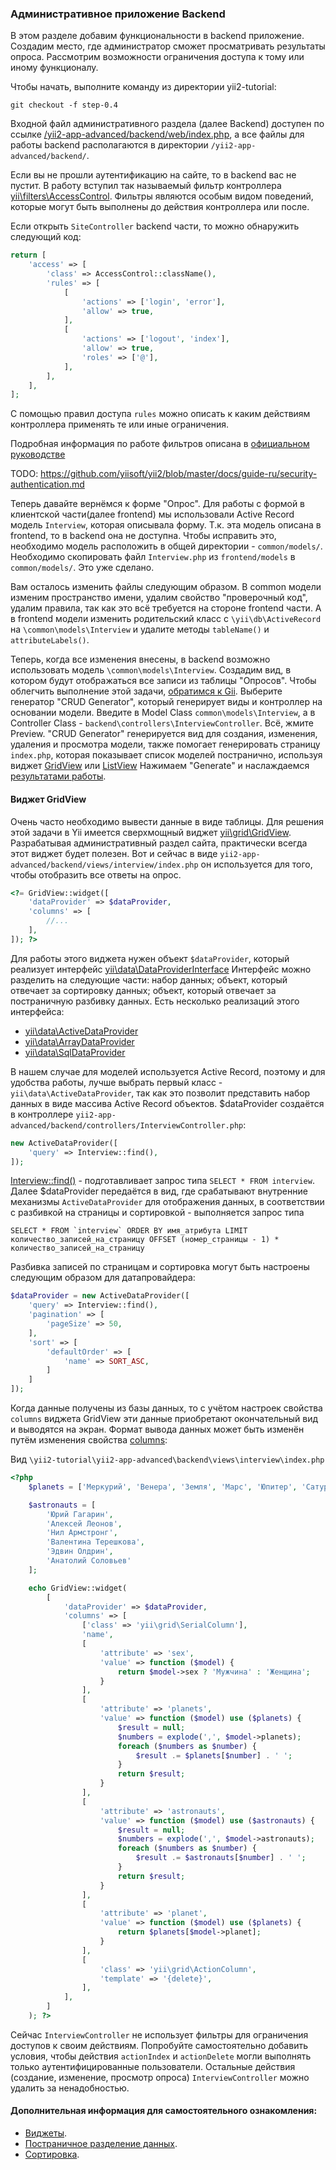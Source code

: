 ### Административное приложение Backend

В этом разделе добавим функциональности в backend приложение. Создадим место, где администратор сможет просматривать
результаты опроса. Рассмотрим возможности ограничения доступа к тому или иному функционалу.

Чтобы начать, выполните команду из директории yii2-tutorial:

```
git checkout -f step-0.4
```

Входной файл административного раздела (далее Backend) доступен по ссылке 
<a href="/yii2-app-advanced/backend/web/index.php?r=site/logout" target="_blank">
/yii2-app-advanced/backend/web/index.php</a>, а все файлы для работы backend располагаются в директории 
`/yii2-app-advanced/backend/`.
 
Если вы не прошли аутентификацию на сайте, то в backend вас не пустит. В работу вступил так называемый фильтр 
контроллера <a href="http://www.yiiframework.com/doc-2.0/yii-filters-accesscontrol.html" target="_blank">
yii\filters\AccessControl</a>. Фильтры являются особым видом поведений, которые могут быть выполнены до действия
контроллера или после.

Если открыть `SiteController` backend части, то можно обнаружить следующий код:
 
```php
return [
    'access' => [
        'class' => AccessControl::className(),
        'rules' => [
            [
                'actions' => ['login', 'error'],
                'allow' => true,
            ],
            [
                'actions' => ['logout', 'index'],
                'allow' => true,
                'roles' => ['@'],
            ],
        ],
    ],
];
```

С помощью правил доступа `rules` можно описать к каким действиям контроллера применять те или иные ограничения. 

<p class="alert alert-info">Подробная информация по работе фильтров описана в
<a href="https://github.com/yiisoft/yii2/blob/master/docs/guide-ru/structure-filters.md" target="_blank">официальном
руководстве</a>
</p>

TODO: https://github.com/yiisoft/yii2/blob/master/docs/guide-ru/security-authentication.md

Теперь давайте вернёмся к форме "Опрос". Для работы с формой в клиентской части(далее frontend) мы использовали 
Active Record модель `Interview`, которая описывала форму. Т.к. эта модель описана в frontend, то в backend
она не доступна. Чтобы исправить это, необходимо модель расположить в общей директории - `common/models/`. 
Необходимо скопировать файл `Interview.php` из `frontend/models` в `common/models/`. Это уже сделано.

Вам осталось изменить файлы следующим образом. В common модели изменим пространство имени, удалим свойство "проверочный
код", удалим правила, так как это всё требуется на стороне frontend части. А в frontend модели изменить 
родительский класс с `\yii\db\ActiveRecord` на `\common\models\Interview` и удалите методы `tableName()` и `attributeLabels()`.

Теперь, когда все изменения внесены, в backend возможно использовать модель `\common\models\Interview`. Создадим вид,
в котором будут отображаться все записи из таблицы "Опросов". Чтобы облегчить выполнение этой задачи, 
<a href="/yii2-app-advanced/backend/web/index.php?r=gii" target="_blank">обратимся к Gii</a>.
Выберите генератор "CRUD Generator", который генерирует виды и контроллер на основании модели. Введите в Model Class 
`common\models\Interview`, а в Controller Class - `backend\controllers\InterviewController`. Всё, жмите Preview.
"CRUD Generator" генерируется вид для создания, изменения, удаления и просмотра модели, также помогает генерировать 
страницу `index.php`, которая показывает список моделей постранично, используя виджет 
<a href="http://www.yiiframework.com/doc-2.0/yii-grid-gridview.html" target="_blank">GridView</a> или 
<a href="http://www.yiiframework.com/doc-2.0/yii-widgets-listview.html" target="_blank">ListView</a>
Нажимаем "Generate" и наслаждаемся <a href="/yii2-app-advanced/backend/web/index.php?r=interview" target="_blank">
результатами работы</a>.

#### Виджет GridView

Очень часто необходимо вывести данные в виде таблицы. Для решения этой задачи в Yii имеется сверхмощный виджет
<a href="http://www.yiiframework.com/doc-2.0/yii-grid-gridview.html" target="_blank">yii\grid\GridView</a>. Разрабатывая
административный раздел сайта, практически всегда этот виджет будет полезен. Вот и сейчас в виде 
`yii2-app-advanced/backend/views/interview/index.php` он используется для того, чтобы отобразить все ответы на опрос.

```php
<?= GridView::widget([
    'dataProvider' => $dataProvider,
    'columns' => [
        //...
    ],
]); ?>
```

Для работы этого виджета нужен объект `$dataProvider`, который реализует интерфейс
<a href="http://www.yiiframework.com/doc-2.0/yii-data-dataproviderinterface.html" target="_blank">yii\data\DataProviderInterface</a>
Интерфейс можно разделить на следующие части: набор данных; объект, который отвечает за сортировку данных; объект, который
отвечает за постраничную разбивку данных. Есть несколько реализаций этого интерфейса:

- <a href="http://www.yiiframework.com/doc-2.0/yii-data-activedataprovider.html" target="_blank">yii\data\ActiveDataProvider</a> 
- <a href="http://www.yiiframework.com/doc-2.0/yii-data-arraydataprovider.html" target="_blank">yii\data\ArrayDataProvider</a> 
- <a href="http://www.yiiframework.com/doc-2.0/yii-data-sqldataprovider.html" target="_blank">yii\data\SqlDataProvider</a> 

В нашем случае для моделей используется Active Record, поэтому и для удобства работы, лучше выбрать первый класс -
`yii\data\ActiveDataProvider`, так как это позволит представить набор данных в виде массива Active Record объектов.
$dataProvider создаётся в контроллере `yii2-app-advanced/backend/controllers/InterviewController.php`: 

```php
new ActiveDataProvider([
    'query' => Interview::find(), 
]);
```

<a href="http://www.yiiframework.com/doc-2.0/yii-db-activerecord.html#find()-detail" target="_blank">Interview::find()</a> - 
подготавливает запрос типа `SELECT * FROM interview`. Далее $dataProvider передаётся в вид, где срабатывают внутренние 
механизмы `ActiveDataProvider` для отображения данных, в соответствии с разбивкой на страницы и сортировкой - выполняется 
запрос типа

```
SELECT * FROM `interview` ORDER BY имя_атрибута LIMIT количество_записей_на_страницу OFFSET (номер_страницы - 1) * количество_записей_на_страницу
```

Разбивка записей по страницам и сортировка могут быть настроены следующим образом для датапровайдера:

```php
$dataProvider = new ActiveDataProvider([
    'query' => Interview::find(),
    'pagination' => [
        'pageSize' => 50,
    ],
    'sort' => [
        'defaultOrder' => [
            'name' => SORT_ASC,
        ]
    ]
]);
```

Когда данные получены из базы данных, то с учётом настроек свойства `columns` виджета GridView эти данные приобретают 
окончательный вид и выводятся на экран. Формат вывода данных может быть изменён путём изменения свойства 
<a href="http://www.yiiframework.com/doc-2.0/yii-grid-gridview.html#$columns-detail" target="_blank">columns</a>:

Вид `\yii2-tutorial\yii2-app-advanced\backend\views\interview\index.php`

```php
<?php
    $planets = ['Меркурий', 'Венера', 'Земля', 'Марс', 'Юпитер', 'Сатурн', 'Уран', 'Нептун'];

    $astronauts = [
        'Юрий Гагарин',
        'Алексей Леонов',
        'Нил Армстронг',
        'Валентина Терешкова',
        'Эдвин Олдрин',
        'Анатолий Соловьев'
    ];

    echo GridView::widget(
        [
            'dataProvider' => $dataProvider,
            'columns' => [
                ['class' => 'yii\grid\SerialColumn'],
                'name',
                [
                    'attribute' => 'sex',
                    'value' => function ($model) {
                        return $model->sex ? 'Мужчина' : 'Женщина';
                    }
                ],
                [
                    'attribute' => 'planets',
                    'value' => function ($model) use ($planets) {
                        $result = null;
                        $numbers = explode(',', $model->planets);
                        foreach ($numbers as $number) {
                            $result .= $planets[$number] . ' ';
                        }
                        return $result;
                    }
                ],
                [
                    'attribute' => 'astronauts',
                    'value' => function ($model) use ($astronauts) {
                        $result = null;
                        $numbers = explode(',', $model->astronauts);
                        foreach ($numbers as $number) {
                            $result .= $astronauts[$number] . ' ';
                        }
                        return $result;
                    }
                ],
                [
                    'attribute' => 'planet',
                    'value' => function ($model) use ($planets) {
                        return $planets[$model->planet];
                    }
                ],
                [
                    'class' => 'yii\grid\ActionColumn',
                    'template' => '{delete}',
                ],
            ],
        ]
    ); ?>
```

Сейчас `InterviewController` не использует фильтры для ограничения доступов к своим действиям. Попробуйте самостоятельно
добавить условия, чтобы действия `actionIndex` и `actionDelete` могли выполнять только аутентифицированные пользователи.
Остальные действия (создание, изменение, просмотр опроса) `InterviewController` можно удалить за ненадобностью.

#### Дополнительная информация для самостоятельного ознакомления:

- <a href="https://github.com/yiisoft/yii2/blob/master/docs/guide-ru/structure-widgets.md" target="_blank">Виджеты</a>.
- <a href="https://github.com/yiisoft/yii2/blob/master/docs/guide-ru/output-pagination.md" target="_blank">Постраничное разделение данных</a>.
- <a href="https://github.com/yiisoft/yii2/blob/master/docs/guide-ru/output-sorting.md" target="_blank">Сортировка</a>.